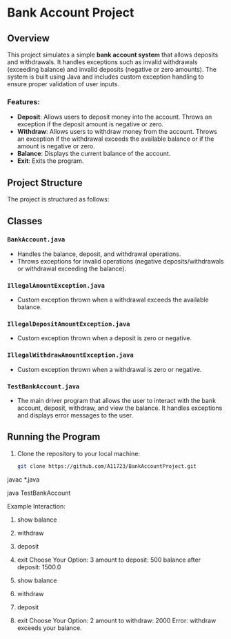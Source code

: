 # Bank Account Project

## Overview

This project simulates a simple **bank account system** that allows deposits and withdrawals. It handles exceptions such as invalid withdrawals (exceeding balance) and invalid deposits (negative or zero amounts). The system is built using Java and includes custom exception handling to ensure proper validation of user inputs.

### Features:
- **Deposit**: Allows users to deposit money into the account. Throws an exception if the deposit amount is negative or zero.
- **Withdraw**: Allows users to withdraw money from the account. Throws an exception if the withdrawal exceeds the available balance or if the amount is negative or zero.
- **Balance**: Displays the current balance of the account.
- **Exit**: Exits the program.

## Project Structure

The project is structured as follows:


## Classes

### `BankAccount.java`
- Handles the balance, deposit, and withdrawal operations.
- Throws exceptions for invalid operations (negative deposits/withdrawals or withdrawal exceeding the balance).

### `IllegalAmountException.java`
- Custom exception thrown when a withdrawal exceeds the available balance.

### `IllegalDepositAmountException.java`
- Custom exception thrown when a deposit is zero or negative.

### `IllegalWithdrawAmountException.java`
- Custom exception thrown when a withdrawal is zero or negative.

### `TestBankAccount.java`
- The main driver program that allows the user to interact with the bank account, deposit, withdraw, and view the balance. It handles exceptions and displays error messages to the user.

## Running the Program

1. Clone the repository to your local machine:

   ```bash
   git clone https://github.com/A11723/BankAccountProject.git

javac *.java

java TestBankAccount

Example Interaction:
1. show balance
2. withdraw
3. deposit
4. exit
Choose Your Option: 3
amount to deposit: 500
balance after deposit: 1500.0

1. show balance
2. withdraw
3. deposit
4. exit
Choose Your Option: 2
amount to withdraw: 2000
Error: withdraw exceeds your balance.




